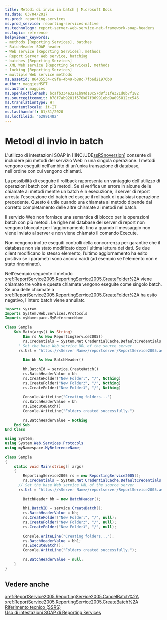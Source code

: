```yaml
---
title: Metodi di invio in batch | Microsoft Docs
ms.date: 03/04/2017
ms.prod: reporting-services
ms.prod_service: reporting-services-native
ms.technology: report-server-web-service-net-framework-soap-headers
ms.topic: reference
helpviewer_keywords:
- methods [Reporting Services], batches
- BatchHeader SOAP header
- Web service [Reporting Services], methods
- Report Server Web service, batching
- batches [Reporting Services]
- XML Web service [Reporting Services], methods
- locking [Reporting Services]
- multiple Web service methods
ms.assetid: 86435534-c9fe-4b49-b88c-7fb6d21976b0
author: maggiesMSFT
ms.author: maggies
ms.openlocfilehash: bcafb334e32a1b98d10c57d8f31fe321d0b7f182
ms.sourcegitcommit: b78f7ab9281f570b87f96991ebd9a095812cc546
ms.translationtype: HT
ms.contentlocale: it-IT
ms.lasthandoff: 01/31/2020
ms.locfileid: "62991482"
---
```

# <a name="batching-methods"></a>Metodi di invio in batch
  L'utilizzo di intestazioni SOAP in [!INCLUDE[ssRSnoversion](../../includes/ssrsnoversion-md.md)] consente di includere più metodi del servizio Web in una singola operazione. I metodi vengono eseguiti nell'ambito di un'unica transazione di database, nell'ordine con cui vengono chiamati.  
  
 La possibilità di eseguire il rollback rappresenta un vantaggio dell'utilizzo di operazioni batch con più metodi. Se si verifica un errore in alcune delle chiamate ai metodi mentre un batch è in esecuzione, il server di report arresta l'esecuzione del batch ed esegue il rollback di qualsiasi operazione precedente. Questo è utile quando una chiamata al metodo dipende dal corretto completamento delle altre chiamate ai metodi nel batch.  
  
 Il servizio Web non fornisce una semantica di blocco per le operazioni batch con più metodi. Le righe nel database del server di report non vengono bloccate per l'aggiornamento fino a quando il messaggio non viene inviato al server e non viene chiamato il comando Execute.  
  
 Non vengono inoltre eseguiti controlli della concorrenza per garantire che il database non sia stato modificato dopo l'ultima lettura dei dati. Se due client modificano lo stesso elemento, l'ultimo aggiornamento ha esito positivo se i parametri sono ancora validi (ad esempio se l'elemento non è stato rinominato).  
  
 Nell'esempio seguente il metodo <xref:ReportService2005.ReportingService2005.CreateFolder%2A> viene chiamato tre volte e queste chiamate vengono eseguite come singolo batch. Se una delle chiamate a <xref:ReportService2005.ReportingService2005.CreateFolder%2A> ha esito negativo, l'intero batch viene annullato.  
  
```vb  
Imports System  
Imports System.Web.Services.Protocols  
Imports myNamespace.MyReferenceName  
  
Class Sample  
    Sub Main(args() As String)  
        Dim rs As New ReportingService2005()  
        rs.Credentials = System.Net.CredentialCache.DefaultCredentials  
      ' Set the base Web service URL of the source server  
      rs.Url = "https://<Server Name>/reportserver/ReportService2005.asmx"  
  
        Dim bh As New BatchHeader()  
  
        bh.BatchId = service.CreateBatch()  
        rs.BatchHeaderValue = bh  
        rs.CreateFolder("New Folder1", "/", Nothing)  
        rs.CreateFolder("New Folder2", "/", Nothing)  
        rs.CreateFolder("New Folder3", "/", Nothing)  
  
        Console.WriteLine("Creating folders...")  
        rs.BatchHeaderValue = bh  
        rs.ExecuteBatch()  
        Console.WriteLine("Folders created successfully.")  
  
        rs.BatchHeaderValue = Nothing  
    End Sub  
End Class  
```  
  
```csharp  
using System;  
using System.Web.Services.Protocols;   
using myNamespace.MyReferenceName;  
  
class Sample  
{  
    static void Main(string[] args)  
    {  
        ReportingService2005 rs = new ReportingService2005();  
        rs.Credentials = System.Net.CredentialCache.DefaultCredentials;  
      // Set the base Web service URL of the source server  
      rs.Url = "https://<Server Name>/reportserver/ReportService2005.asmx"  
  
        BatchHeader bh = new BatchHeader();  
  
        bh1.BatchID = service.CreateBatch();  
        rs.BatchHeaderValue = bh;  
        rs.CreateFolder("New Folder1", "/", null);  
        rs.CreateFolder("New Folder2", "/", null);  
        rs.CreateFolder("New Folder3", "/", null);  
  
        Console.WriteLine("Creating folders...");  
        rs.BatchHeaderValue = bh1;  
        rs.ExecuteBatch();  
        Console.WriteLine("Folders created successfully.");  
  
        rs.BatchHeaderValue = null;  
    }  
}  
```  
  
## <a name="see-also"></a>Vedere anche  
 <xref:ReportService2005.ReportingService2005.CancelBatch%2A>   
 <xref:ReportService2005.ReportingService2005.CreateBatch%2A>   
 [Riferimento tecnico &#40;SSRS&#41;](../../reporting-services/technical-reference-ssrs.md)   
 [Uso di intestazioni SOAP di Reporting Services](../../reporting-services/report-server-web-service-net-framework-soap-headers/using-reporting-services-soap-headers.md)  
  
  
